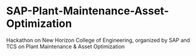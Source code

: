# SAP-Plant-Maintenance-Asset-Optimization
Hackathon on New Horizon College of Engineering, organized by SAP and TCS on Plant Maintenance &amp; Asset Optimization
